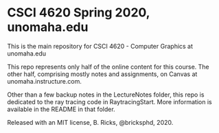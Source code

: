 # CSCI 4620 Spring 2020, unomaha.edu

This is the main repository for CSCI 4620 - Computer Graphics at unomaha.edu

This repo represents only half of the online content for this course. The other half, comprising mostly notes and assignments, on Canvas at unomaha.instructure.com. 

Other than a few backup notes in the LectureNotes folder, this repo is dedicated to the ray tracing code in RaytracingStart. More information is available in the README in that folder.

Released with an MIT license, B. Ricks, @bricksphd, 2020.

